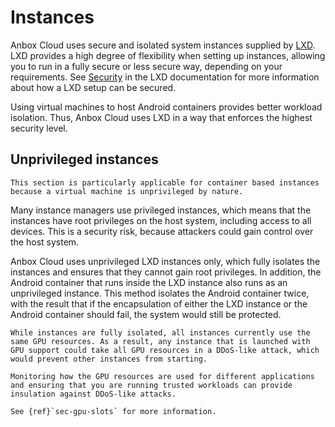 # Instances

Anbox Cloud uses secure and isolated system instances supplied by [LXD](https://ubuntu.com/lxd). LXD provides a high degree of flexibility when setting up instances, allowing you to run in a fully secure or less secure way, depending on your requirements. See [Security](https://documentation.ubuntu.com/lxd/en/latest/security/) in the LXD documentation for more information about how a LXD setup can be secured.

Using virtual machines to host Android containers provides better workload isolation. Thus, Anbox Cloud uses LXD in a way that enforces the highest security level.

## Unprivileged instances

```{note}
This section is particularly applicable for container based instances because a virtual machine is unprivileged by nature.
```

Many instance managers use privileged instances, which means that the instances have root privileges on the host system, including access to all devices. This is a security risk, because attackers could gain control over the host system.

Anbox Cloud uses unprivileged LXD instances only, which fully isolates the instances and ensures that they cannot gain root privileges. In addition, the Android container that runs inside the LXD instance also runs as an unprivileged instance. This method isolates the Android container twice, with the result that if the encapsulation of either the LXD instance or the Android container should fail, the system would still be protected.

```{caution}
While instances are fully isolated, all instances currently use the same GPU resources. As a result, any instance that is launched with GPU support could take all GPU resources in a DDoS-like attack, which would prevent other instances from starting.

Monitoring how the GPU resources are used for different applications and ensuring that you are running trusted workloads can provide insulation against DDoS-like attacks.

See {ref}`sec-gpu-slots` for more information.
```